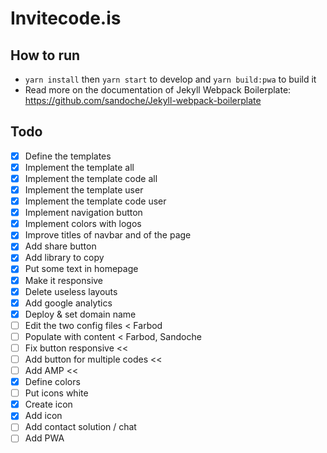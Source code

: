 # Invitecode.is

## How to run
* `yarn install` then `yarn start` to develop and `yarn build:pwa` to build it 
* Read more on the documentation of Jekyll Webpack Boilerplate: https://github.com/sandoche/Jekyll-webpack-boilerplate

## Todo
- [x] Define the templates
- [x] Implement the template all
- [x] Implement the template code all
- [x] Implement the template user
- [x] Implement the template code user
- [x] Implement navigation button
- [x] Implement colors with logos
- [x] Improve titles of navbar and of the page
- [x] Add share button
- [x] Add library to copy
- [x] Put some text in homepage
- [x] Make it responsive
- [x] Delete useless layouts
- [x] Add google analytics
- [x] Deploy & set domain name
- [ ] Edit the two config files < Farbod
- [ ] Populate with content < Farbod, Sandoche
- [ ] Fix button responsive <<
- [ ] Add button for multiple codes <<
- [ ] Add AMP <<
- [x] Define colors
- [ ] Put icons white
- [x] Create icon
- [x] Add icon
- [ ] Add contact solution / chat
- [ ] Add PWA